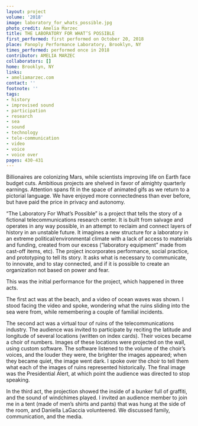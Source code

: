 ```yaml
---
layout: project
volume: '2018'
image: laboratory_for_whats_possible.jpg
photo_credit: Amelia Marzec
title: THE LABORATORY FOR WHAT’S POSSIBLE
first_performed: first performed on October 20, 2018
place: Panoply Performance Laboratory, Brooklyn, NY
times_performed: performed once in 2018
contributor: AMELIA MARZEC
collaborators: []
home: Brooklyn, NY
links:
- ameliamarzec.com
contact: ''
footnote: ''
tags:
- history
- improvised sound
- participation
- research
- sea
- sound
- technology
- tele-communication
- video
- voice
- voice over
pages: 430-431
---
```




Billionaires are colonizing Mars, while scientists improving life on Earth face budget cuts. Ambitious projects are shelved in favor of almighty quarterly earnings. Attention spans fit in the space of animated gifs as we return to a pictorial language. We have enjoyed more connectedness than ever before, but have paid the price in privacy and autonomy.

“The Laboratory For What’s Possible” is a project that tells the story of a fictional telecommunications research center. It is built from salvage and operates in any way possible, in an attempt to reclaim and connect layers of history in an unstable future. It imagines a new structure for a laboratory in an extreme political/environmental climate with a lack of access to materials and funding, created from our excess (“laboratory equipment” made from cast-off items, etc). The project incorporates performance, social practice, and prototyping to tell its story. It asks what is necessary to communicate, to innovate, and to stay connected, and if it is possible to create an organization not based on power and fear.

This was the initial performance for the project, which happened in three acts.

The first act was at the beach, and a video of ocean waves was shown. I stood facing the video and spoke, wondering what the ruins sliding into the sea were from, while remembering a couple of familial incidents.

The second act was a virtual tour of ruins of the telecommunications industry. The audience was invited to participate by reciting the latitude and longitude of several locations (written on index cards). Their voices became a choir of numbers. Images of these locations were projected on the wall, using custom software. The software listened to the volume of the choir’s voices, and the louder they were, the brighter the images appeared; when they became quiet, the image went dark. I spoke over the choir to tell them what each of the images of ruins represented historically. The final image was the Presidential Alert, at which point the audience was directed to stop speaking.

In the third act, the projection showed the inside of a bunker full of graffiti, and the sound of windchimes played. I invited an audience member to join me in a tent (made of men’s shirts and pants) that was hung at the side of the room, and Daniella LaGaccia volunteered. We discussed family, communication, and the media.
